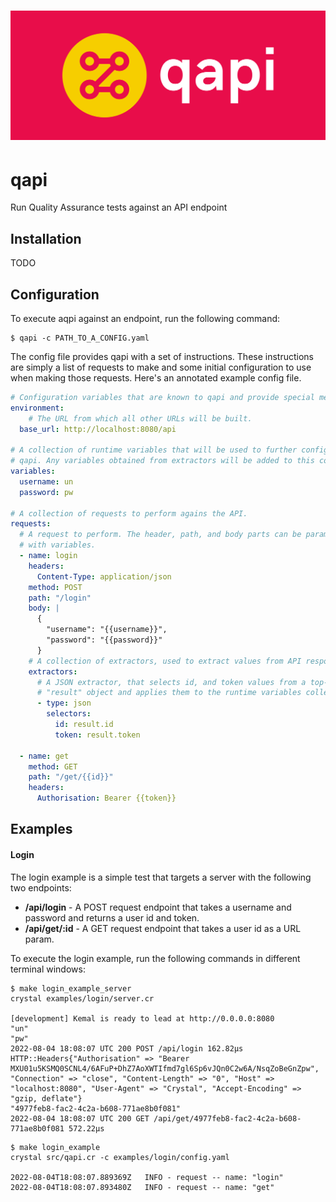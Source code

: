 # ![datagen logo](assets/cover.png)

# qapi
Run Quality Assurance tests against an API endpoint

## Installation

TODO

## Configuration

To execute aqpi against an endpoint, run the following command:

```
$ qapi -c PATH_TO_A_CONFIG.yaml
```

The config file provides qapi with a set of instructions. These instructions are simply a list of requests to make and some initial configuration to use when making those requests. Here's an annotated example config file.

``` yaml
# Configuration variables that are known to qapi and provide special meaning.
environment:
	# The URL from which all other URLs will be built.
  base_url: http://localhost:8080/api

# A collection of runtime variables that will be used to further configure
# qapi. Any variables obtained from extractors will be added to this collection.
variables:
  username: un
  password: pw

# A collection of requests to perform agains the API.
requests:
  # A request to perform. The header, path, and body parts can be parameterised
  # with variables.
  - name: login
    headers:
      Content-Type: application/json
    method: POST
    path: "/login"
    body: |
      {
        "username": "{{username}}",
        "password": "{{password}}"
      }
    # A collection of extractors, used to extract values from API responses.
    extractors:
      # A JSON extractor, that selects id, and token values from a top-level
      # "result" object and applies them to the runtime variables collection.
      - type: json
        selectors:
          id: result.id
          token: result.token
  
  - name: get
    method: GET
    path: "/get/{{id}}"
    headers:
      Authorisation: Bearer {{token}}
```

## Examples

#### Login

The login example is a simple test that targets a server with the following two endpoints:

* **/api/login** - A POST request endpoint that takes a username and password and returns a user id and token.
* **/api/get/:id** - A GET request endpoint that takes a user id as a URL param.

To execute the login example, run the following commands in different terminal windows:

```
$ make login_example_server
crystal examples/login/server.cr

[development] Kemal is ready to lead at http://0.0.0.0:8080
"un"
"pw"
2022-08-04 18:08:07 UTC 200 POST /api/login 162.82µs
HTTP::Headers{"Authorisation" => "Bearer MXU01u5KSMQ0SCNL4/6AFuP+DhZ7AoXWTIfmd7gl6Sp6vJQn0C2w6A/NsqZoBeGnZpw", "Connection" => "close", "Content-Length" => "0", "Host" => "localhost:8080", "User-Agent" => "Crystal", "Accept-Encoding" => "gzip, deflate"}
"4977feb8-fac2-4c2a-b608-771ae8b0f081"
2022-08-04 18:08:07 UTC 200 GET /api/get/4977feb8-fac2-4c2a-b608-771ae8b0f081 572.22µs
```

```
$ make login_example
crystal src/qapi.cr -c examples/login/config.yaml

2022-08-04T18:08:07.889369Z   INFO - request -- name: "login"
2022-08-04T18:08:07.893480Z   INFO - request -- name: "get"
```
